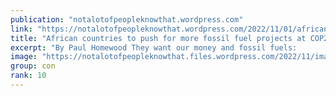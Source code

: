 ```yaml
---
publication: "notalotofpeopleknowthat.wordpress.com"
link: "https://notalotofpeopleknowthat.wordpress.com/2022/11/01/african-countries-to-push-for-more-fossil-fuel-projects-at-cop27/"
title: "African countries to push for more fossil fuel projects at COP27"
excerpt: "By Paul Homewood They want our money and fossil fuels:       CAPE TOWN, Oct 4 (Reuters) – African countries will use the COP27 climate talks in Egypt next month to advocate for…"
image: "https://notalotofpeopleknowthat.files.wordpress.com/2022/11/image_thumb.png"
group: con
rank: 10
---
```

